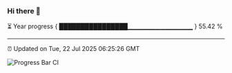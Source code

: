 ### Hi there 👋

⏳ Year progress { ████████████████▁▁▁▁▁▁▁▁▁▁▁▁▁▁ } 55.42 %

---

⏰ Updated on Tue, 22 Jul 2025 06:25:26 GMT

![Progress Bar CI](https://github.com/liununu/liununu/workflows/Progress%20Bar%20CI/badge.svg)
